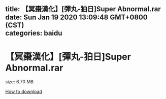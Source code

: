 
title: 【冥棗漢化】[彈丸-狛日]Super Abnormal.rar
date: Sun Jan 19 2020 13:09:48 GMT+0800 (CST)    
categories: baidu
---

# 【冥棗漢化】[彈丸-狛日]Super Abnormal.rar
size: 6.70 MB
 
 

[How to download](https://bpcam.bemobtrk.com/go/2ceec3aa-1ca2-46d6-b9ff-aaa5c184517c?jno=391)